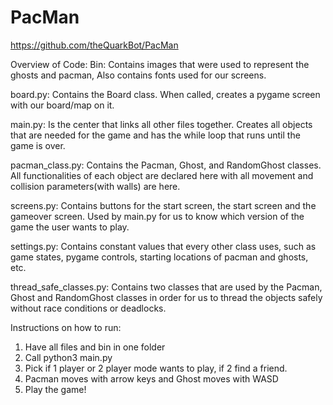 # PacMan

https://github.com/theQuarkBot/PacMan

Overview of Code:
Bin: Contains images that were used to represent the ghosts and pacman, 
Also contains fonts used for our screens.

board.py: Contains the Board class. When called, creates a pygame screen with 
our board/map on it.

main.py: Is the center that links all other files together. Creates all objects 
that are needed for the game and has the while loop that runs until the game is 
over.

pacman_class.py: Contains the Pacman, Ghost, and RandomGhost classes. All 
functionalities of each object are declared here with all movement and collision
parameters(with walls) are here.

screens.py: Contains buttons for the start screen, the start screen and the 
gameover screen. Used by main.py for us to know which version of the game the 
user wants to play.

settings.py: Contains constant values that every other class uses, such as game 
states, pygame controls, starting locations of pacman and ghosts, etc.

thread_safe_classes.py: Contains two classes that are used by the Pacman, Ghost 
and RandomGhost classes in order for us to thread the objects safely without 
race conditions or deadlocks.

Instructions on how to run:
1. Have all files and bin in one folder
2. Call python3 main.py
3. Pick if 1 player or 2 player mode wants to play, if 2 find a friend.
4. Pacman moves with arrow keys and Ghost moves with WASD
5. Play the game!
